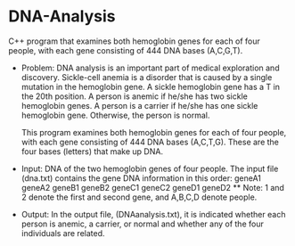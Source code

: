 # DNA-Analysis
C++ program that examines both hemoglobin genes for each of four people, with each gene consisting of 444 DNA bases (A,C,G,T).

 - Problem:
    DNA analysis is an important part of medical exploration and
    discovery. Sickle-cell anemia is a disorder that is caused by a single mutation
    in the hemoglobin gene. A sickle hemoglobin gene has a T in the 20th position.
    A person is anemic if he/she has two sickle hemoglobin genes.
    A person is a carrier if he/she has one sickle hemoglobin gene.
    Otherwise, the person is normal.
  
    This program examines both hemoglobin genes for
    each of four people, with each gene consisting of 444 DNA bases
    (A,C,T,G). These are the four bases (letters) that make up DNA.

 - Input: DNA of the two hemoglobin genes of four people. The input file (dna.txt) contains the gene DNA information in this order:
    geneA1
    geneA2
    geneB1
    geneB2
    geneC1
    geneC2
    geneD1
    geneD2
    ** Note: 1 and 2 denote the first and second gene, and A,B,C,D denote people.

 - Output: In the output file, (DNAanalysis.txt), it is indicated whether each person is anemic, a carrier, or normal and whether any of the four individuals are related.
